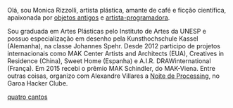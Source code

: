 Olá, sou Monica Rizzolli, artista plástica, amante de café e ficção científica, apaixonada por [objetos antigos](http://lista.mercadolivre.com.br/_CustId_237040508) e [artista-programadora](http://arteprog.space/).

Sou graduada em Artes Plásticas pelo Instituto de Artes da UNESP e possuo especialização em desenho pela Kunsthochschule Kassel (Alemanha), na classe Johannes Spehr. Desde 2012 participo de projetos internacionais como MAK Center Artists and Architects (EUA), Creatives in Residence (China), Sweet Home (Espanha) e A.I.R. DRAWinternational (França). Em 2015 recebi o prêmio MAK Schindler, do MAK-Viena. Entre outras coisas, organizo com Alexandre Villares a [Noite de Processing](https://garoa.net.br/wiki/Noite_de_Processing), no Garoa Hacker Clube.

[quatro cantos](/quatro-cantos/index.md)
